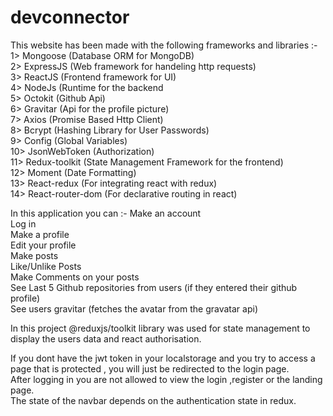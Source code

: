 # devconnector

This website has been made with the following frameworks and libraries :- 
  1>  Mongoose (Database ORM for MongoDB)  
  2>  ExpressJS (Web framework for handeling http requests)  
  3>  ReactJS (Frontend framework for UI)  
  4>  NodeJs (Runtime for the backend  
  5>  Octokit (Github Api)  
  6>  Gravitar (Api for the profile picture)  
  7>  Axios (Promise Based Http Client)  
  8>  Bcrypt (Hashing Library for User Passwords)  
  9>  Config (Global Variables)    
  10> JsonWebToken (Authorization)   
  11> Redux-toolkit (State Management Framework for the frontend)       
  12> Moment (Date Formatting)       
  13> React-redux (For integrating react with redux)       
  14> React-router-dom (For declarative routing in react)         


In this application you can :-
  Make an account   
  Log in      
  Make a profile          
  Edit your profile        
  Make posts         
  Like/Unlike Posts     
  Make Comments on your posts      
  See Last 5 Github repositories from users (if they entered their github profile)      
  See users gravitar (fetches the avatar from the gravatar api)      
  
In this project @reduxjs/toolkit library was used for state management to display the users data and react authorisation.       

If you dont have the jwt token in your localstorage and you try to access a page that is protected , you will just be redirected to the login page.       
After logging in you are not allowed to view the login ,register or the landing page.        
The state of the navbar depends on the authentication state in redux.       


